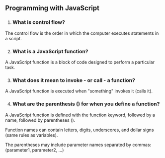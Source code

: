 ## Programming with JavaScript

1. ### What is control flow?

The control flow is the order in which the computer executes statements in a script.

2. ### What is a JavaScript function?

A JavaScript function is a block of code designed to perform a particular task.

3. ### What does it mean to invoke - or call - a function?

A JavaScript function is executed when "something" invokes it (calls it).

4. ### What are the parenthesis () for when you define a function?

A JavaScript function is defined with the function keyword, followed by a name, followed by parentheses ().

Function names can contain letters, digits, underscores, and dollar signs (same rules as variables).

The parentheses may include parameter names separated by commas:
(parameter1, parameter2, ...)